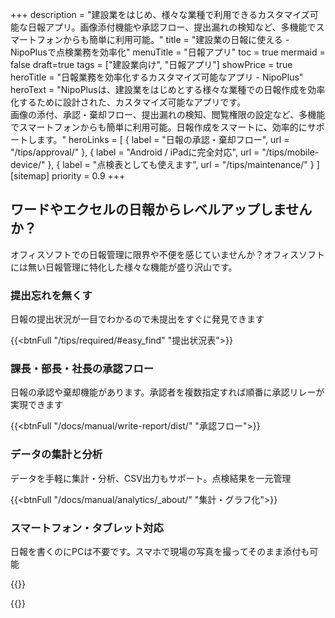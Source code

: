 +++
description = "建設業をはじめ、様々な業種で利用できるカスタマイズ可能な日報アプリ。画像添付機能や承認フロー、提出漏れの検知など、多機能でスマートフォンからも簡単に利用可能。"
title = "建設業の日報に使える - NipoPlusで点検業務を効率化"
menuTitle = "日報アプリ"
toc = true
mermaid = false
draft=true
tags = ["建設業向け", "日報アプリ"]
showPrice = true
heroTitle = "日報業務を効率化するカスタマイズ可能なアプリ - NipoPlus"
heroText = "NipoPlusは、建設業をはじめとする様々な業種での日報作成を効率化するために設計された、カスタマイズ可能なアプリです。<br>画像の添付、承認・棄却フロー、提出漏れの検知、閲覧権限の設定など、多機能でスマートフォンからも簡単に利用可能。日報作成をスマートに、効率的にサポートします。"
heroLinks = [
  { label = "日報の承認・棄却フロー", url = "/tips/approval/" },
  { label = "Android / iPadに完全対応", url = "/tips/mobile-device/" },
  { label = "点検表としても使えます", url = "/tips/maintenance/" }
]
[sitemap]
  priority = 0.9
+++

 ## ワードやエクセルの日報からレベルアップしませんか？

オフィスソフトでの日報管理に限界や不便を感じていませんか？オフィスソフトには無い日報管理に特化した様々な機能が盛り沢山です。  




<div class="row my-5">
<div class="col-lg-4 rootMainText d-flex flex-column">
<h3>提出忘れを無くす</h3>
<p>日報の提出状況が一目でわかるので未提出をすぐに発見できます</p>
<div class="mt-auto">

{{<btnFull "/tips/required/#easy_find" "提出状況表">}}
</div>
</div>
<div class="col-lg-4 rootMainText d-flex flex-column">
<h3>課長・部長・社長の承認フロー</h3>
<p>日報の承認や棄却機能があります。承認者を複数指定すれば順番に承認リレーが実現できます</p>
<div class="mt-auto">

{{<btnFull "/docs/manual/write-report/dist/" "承認フロー">}}
</div>
</div>
<div class="col-lg-4 rootMainText d-flex flex-column">
<h3>データの集計と分析</h3>
<p>データを手軽に集計・分析、CSV出力もサポート。点検結果を一元管理</p>
<div class="mt-auto">

{{<btnFull "/docs/manual/analytics/_about/" "集計・グラフ化">}}
</div>
</div>
<div class="col-lg-4 rootMainText d-flex flex-column">
<h3>スマートフォン・タブレット対応</h3>
<p>日報を書くのにPCは不要です。スマホで現場の写真を撮ってそのまま添付も可能</p>
<div class="mt-auto">
{{<btnFull "/tips/mobile-device/" "モバイル対応">}}
</div>
</div>
</div>


{{<nextArrow>}}
